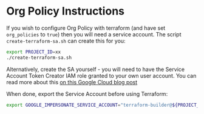 # Org Policy Instructions

If you wish to configure Org Policy with terraform (and have set `org_policies` to `true`) then you will need a service account. The script `create-terraform-sa.sh` can create this for you:

```sh
export PROJECT_ID=xx
./create-terraform-sa.sh
```

Alternatively, create the SA yourself - you will need to have the Service Account Token Creator IAM role granted to your own user account. You can read more about this [on this Google Cloud blog post](https://cloud.google.com/blog/topics/developers-practitioners/using-google-cloud-service-account-impersonation-your-terraform-code)

When done, export the Service Account before using Terraform:

```sh
export GOOGLE_IMPERSONATE_SERVICE_ACCOUNT="terraform-builder@${PROJECT_ID}.iam.gserviceaccount.com"
```
